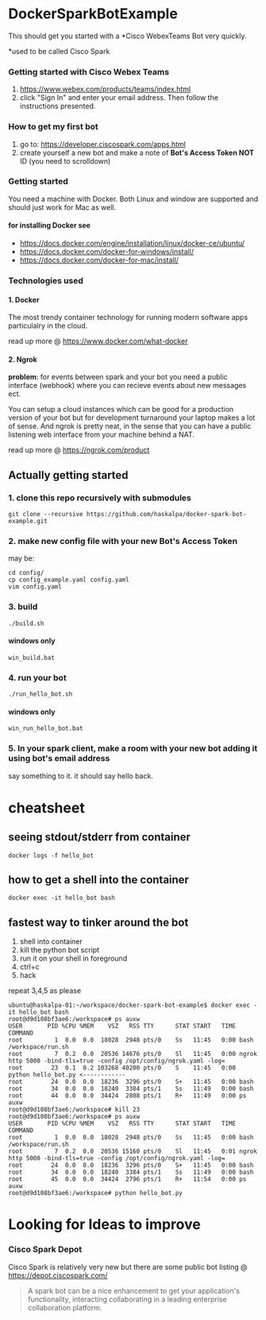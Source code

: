 # DockerSparkBotExample
This should get you started with a *Cisco WebexTeams Bot very quickly.

*used to be called Cisco Spark

### Getting started with Cisco Webex Teams 
1. https://www.webex.com/products/teams/index.html
2. click "Sign In" and enter your email address. Then follow the instructions presented.

### How to get my first bot
1. go to: https://developer.ciscospark.com/apps.html
2. create yourself a new bot and make a note of **Bot's Access Token NOT** ID (you need to scrolldown)

### Getting started
You need a machine with Docker. Both Linux and window are supported and should just work for Mac as well.
#### for installing Docker see
- https://docs.docker.com/engine/installation/linux/docker-ce/ubuntu/
- https://docs.docker.com/docker-for-windows/install/
- https://docs.docker.com/docker-for-mac/install/

### Technologies used
#### 1. Docker
The most trendy container technology for running modern software apps particulalry in the cloud.

read up more @ https://www.docker.com/what-docker

#### 2. Ngrok
**problem**: for events between spark and your bot you need a public interface (webhook) where you can recieve events about new messages ect.

You can setup a cloud instances which can be good for a production version of your bot but for development turnaround your laptop makes a lot of sense. And ngrok is pretty neat, in the sense that you can have a public listening web interface from your machine behind a NAT.

read up more @ https://ngrok.com/product

## Actually getting started
### 1. clone this repo recursively with submodules
```
git clone --recursive https://github.com/haskalpa/docker-spark-bot-example.git
```
### 2. make new config file with your new Bot's Access Token
may be:
```
cd config/
cp config_example.yaml config.yaml
vim config.yaml
```

### 3. build
```
./build.sh 
```
#### windows only
```
win_build.bat
```

### 4. run your bot
```
./run_hello_bot.sh 
```
#### windows only
```
win_run_hello_bot.bat
```

### 5. In your spark client, make a room with your new bot adding it using bot's email address
say something to it. it should say hello back.

# cheatsheet
## seeing stdout/stderr from container
```
docker logs -f hello_bot
```

## how to get a shell into the container
```
docker exec -it hello_bot bash
```

## fastest way to tinker around the bot
1. shell into container
2. kill the python bot script
3. run it on your shell in foreground
4. ctrl+c
5. hack

repeat 3,4,5 as please
```
ubuntu@haskalpa-01:~/workspace/docker-spark-bot-example$ docker exec -it hello_bot bash
root@d9d108bf3ae6:/workspace# ps auxw
USER       PID %CPU %MEM    VSZ   RSS TTY      STAT START   TIME COMMAND
root         1  0.0  0.0  18028  2948 pts/0    Ss   11:45   0:00 bash /workspace/run.sh
root         7  0.2  0.0  20536 14676 pts/0    Sl   11:45   0:00 ngrok http 5000 -bind-tls=true -config /opt/config/ngrok.yaml -log=
root        23  0.1  0.2 103268 40200 pts/0    S    11:45   0:00 python hello_bot.py <------------
root        24  0.0  0.0  18236  3296 pts/0    S+   11:45   0:00 bash
root        34  0.0  0.0  18240  3384 pts/1    Ss   11:49   0:00 bash
root        44  0.0  0.0  34424  2808 pts/1    R+   11:49   0:00 ps auxw
root@d9d108bf3ae6:/workspace# kill 23
root@d9d108bf3ae6:/workspace# ps auxw 
USER       PID %CPU %MEM    VSZ   RSS TTY      STAT START   TIME COMMAND
root         1  0.0  0.0  18028  2948 pts/0    Ss   11:45   0:00 bash /workspace/run.sh
root         7  0.2  0.0  20536 15160 pts/0    Sl   11:45   0:01 ngrok http 5000 -bind-tls=true -config /opt/config/ngrok.yaml -log=
root        24  0.0  0.0  18236  3296 pts/0    S+   11:45   0:00 bash
root        34  0.0  0.0  18240  3384 pts/1    Ss   11:49   0:00 bash
root        45  0.0  0.0  34424  2796 pts/1    R+   11:54   0:00 ps auxw  
root@d9d108bf3ae6:/workspace# python hello_bot.py 
```

# Looking for Ideas to improve
### Cisco Spark Depot
Cisco Spark is relatively very new but there are some public bot listing @ https://depot.ciscospark.com/

> A spark bot can be a nice enhancement to get your application's functionality, interacting collaborating in a leading enterprise collaboration platform. 
